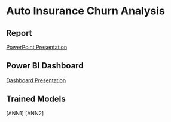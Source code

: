 # Auto Insurance Churn Analysis
## Report
[PowerPoint Presentation](https://uofc-my.sharepoint.com/:p:/g/personal/weidong_sun1_ucalgary_ca/EWDtnpEmRShPs4EHnyqQYZQBcGMNAcHMwHbqxv8qGnve0Q?e=KDgaMd)

## Power BI Dashboard
[Dashboard Presentation](https://app.powerbi.com/view?r=eyJrIjoiMDljZDNlMDEtOWMwOC00NDc4LTk0YmMtNGVlMTQ5NzdhODFkIiwidCI6ImY1MmYyMTgzLTlmNjctNGFkMi1iNjU2LTZmNzU0ZmUxOTZjYiIsImMiOjZ9)
## Trained Models
[ANN1]
[ANN2]
